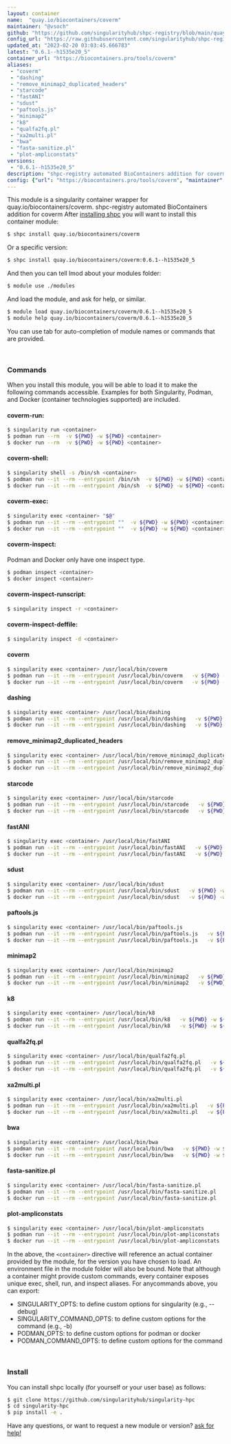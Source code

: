 ```yaml
---
layout: container
name:  "quay.io/biocontainers/coverm"
maintainer: "@vsoch"
github: "https://github.com/singularityhub/shpc-registry/blob/main/quay.io/biocontainers/coverm/container.yaml"
config_url: "https://raw.githubusercontent.com/singularityhub/shpc-registry/main/quay.io/biocontainers/coverm/container.yaml"
updated_at: "2023-02-20 03:03:45.666783"
latest: "0.6.1--h1535e20_5"
container_url: "https://biocontainers.pro/tools/coverm"
aliases:
 - "coverm"
 - "dashing"
 - "remove_minimap2_duplicated_headers"
 - "starcode"
 - "fastANI"
 - "sdust"
 - "paftools.js"
 - "minimap2"
 - "k8"
 - "qualfa2fq.pl"
 - "xa2multi.pl"
 - "bwa"
 - "fasta-sanitize.pl"
 - "plot-ampliconstats"
versions:
 - "0.6.1--h1535e20_5"
description: "shpc-registry automated BioContainers addition for coverm"
config: {"url": "https://biocontainers.pro/tools/coverm", "maintainer": "@vsoch", "description": "shpc-registry automated BioContainers addition for coverm", "latest": {"0.6.1--h1535e20_5": "sha256:852de57f3f00862cd7524eb979fca849e887699d33af53661c4faf72aaef53bb"}, "tags": {"0.6.1--h1535e20_5": "sha256:852de57f3f00862cd7524eb979fca849e887699d33af53661c4faf72aaef53bb"}, "docker": "quay.io/biocontainers/coverm", "aliases": {"coverm": "/usr/local/bin/coverm", "dashing": "/usr/local/bin/dashing", "remove_minimap2_duplicated_headers": "/usr/local/bin/remove_minimap2_duplicated_headers", "starcode": "/usr/local/bin/starcode", "fastANI": "/usr/local/bin/fastANI", "sdust": "/usr/local/bin/sdust", "paftools.js": "/usr/local/bin/paftools.js", "minimap2": "/usr/local/bin/minimap2", "k8": "/usr/local/bin/k8", "qualfa2fq.pl": "/usr/local/bin/qualfa2fq.pl", "xa2multi.pl": "/usr/local/bin/xa2multi.pl", "bwa": "/usr/local/bin/bwa", "fasta-sanitize.pl": "/usr/local/bin/fasta-sanitize.pl", "plot-ampliconstats": "/usr/local/bin/plot-ampliconstats"}}
---
```


This module is a singularity container wrapper for quay.io/biocontainers/coverm.
shpc-registry automated BioContainers addition for coverm
After [installing shpc](#install) you will want to install this container module:


```bash
$ shpc install quay.io/biocontainers/coverm
```

Or a specific version:

```bash
$ shpc install quay.io/biocontainers/coverm:0.6.1--h1535e20_5
```

And then you can tell lmod about your modules folder:

```bash
$ module use ./modules
```

And load the module, and ask for help, or similar.

```bash
$ module load quay.io/biocontainers/coverm/0.6.1--h1535e20_5
$ module help quay.io/biocontainers/coverm/0.6.1--h1535e20_5
```

You can use tab for auto-completion of module names or commands that are provided.

<br>

### Commands

When you install this module, you will be able to load it to make the following commands accessible.
Examples for both Singularity, Podman, and Docker (container technologies supported) are included.

#### coverm-run:

```bash
$ singularity run <container>
$ podman run --rm  -v ${PWD} -w ${PWD} <container>
$ docker run --rm  -v ${PWD} -w ${PWD} <container>
```

#### coverm-shell:

```bash
$ singularity shell -s /bin/sh <container>
$ podman run --it --rm --entrypoint /bin/sh  -v ${PWD} -w ${PWD} <container>
$ docker run --it --rm --entrypoint /bin/sh  -v ${PWD} -w ${PWD} <container>
```

#### coverm-exec:

```bash
$ singularity exec <container> "$@"
$ podman run --it --rm --entrypoint ""  -v ${PWD} -w ${PWD} <container> "$@"
$ docker run --it --rm --entrypoint ""  -v ${PWD} -w ${PWD} <container> "$@"
```

#### coverm-inspect:

Podman and Docker only have one inspect type.

```bash
$ podman inspect <container>
$ docker inspect <container>
```

#### coverm-inspect-runscript:

```bash
$ singularity inspect -r <container>
```

#### coverm-inspect-deffile:

```bash
$ singularity inspect -d <container>
```


#### coverm

```bash
$ singularity exec <container> /usr/local/bin/coverm
$ podman run --it --rm --entrypoint /usr/local/bin/coverm   -v ${PWD} -w ${PWD} <container> -c " $@"
$ docker run --it --rm --entrypoint /usr/local/bin/coverm   -v ${PWD} -w ${PWD} <container> -c " $@"
```


#### dashing

```bash
$ singularity exec <container> /usr/local/bin/dashing
$ podman run --it --rm --entrypoint /usr/local/bin/dashing   -v ${PWD} -w ${PWD} <container> -c " $@"
$ docker run --it --rm --entrypoint /usr/local/bin/dashing   -v ${PWD} -w ${PWD} <container> -c " $@"
```


#### remove_minimap2_duplicated_headers

```bash
$ singularity exec <container> /usr/local/bin/remove_minimap2_duplicated_headers
$ podman run --it --rm --entrypoint /usr/local/bin/remove_minimap2_duplicated_headers   -v ${PWD} -w ${PWD} <container> -c " $@"
$ docker run --it --rm --entrypoint /usr/local/bin/remove_minimap2_duplicated_headers   -v ${PWD} -w ${PWD} <container> -c " $@"
```


#### starcode

```bash
$ singularity exec <container> /usr/local/bin/starcode
$ podman run --it --rm --entrypoint /usr/local/bin/starcode   -v ${PWD} -w ${PWD} <container> -c " $@"
$ docker run --it --rm --entrypoint /usr/local/bin/starcode   -v ${PWD} -w ${PWD} <container> -c " $@"
```


#### fastANI

```bash
$ singularity exec <container> /usr/local/bin/fastANI
$ podman run --it --rm --entrypoint /usr/local/bin/fastANI   -v ${PWD} -w ${PWD} <container> -c " $@"
$ docker run --it --rm --entrypoint /usr/local/bin/fastANI   -v ${PWD} -w ${PWD} <container> -c " $@"
```


#### sdust

```bash
$ singularity exec <container> /usr/local/bin/sdust
$ podman run --it --rm --entrypoint /usr/local/bin/sdust   -v ${PWD} -w ${PWD} <container> -c " $@"
$ docker run --it --rm --entrypoint /usr/local/bin/sdust   -v ${PWD} -w ${PWD} <container> -c " $@"
```


#### paftools.js

```bash
$ singularity exec <container> /usr/local/bin/paftools.js
$ podman run --it --rm --entrypoint /usr/local/bin/paftools.js   -v ${PWD} -w ${PWD} <container> -c " $@"
$ docker run --it --rm --entrypoint /usr/local/bin/paftools.js   -v ${PWD} -w ${PWD} <container> -c " $@"
```


#### minimap2

```bash
$ singularity exec <container> /usr/local/bin/minimap2
$ podman run --it --rm --entrypoint /usr/local/bin/minimap2   -v ${PWD} -w ${PWD} <container> -c " $@"
$ docker run --it --rm --entrypoint /usr/local/bin/minimap2   -v ${PWD} -w ${PWD} <container> -c " $@"
```


#### k8

```bash
$ singularity exec <container> /usr/local/bin/k8
$ podman run --it --rm --entrypoint /usr/local/bin/k8   -v ${PWD} -w ${PWD} <container> -c " $@"
$ docker run --it --rm --entrypoint /usr/local/bin/k8   -v ${PWD} -w ${PWD} <container> -c " $@"
```


#### qualfa2fq.pl

```bash
$ singularity exec <container> /usr/local/bin/qualfa2fq.pl
$ podman run --it --rm --entrypoint /usr/local/bin/qualfa2fq.pl   -v ${PWD} -w ${PWD} <container> -c " $@"
$ docker run --it --rm --entrypoint /usr/local/bin/qualfa2fq.pl   -v ${PWD} -w ${PWD} <container> -c " $@"
```


#### xa2multi.pl

```bash
$ singularity exec <container> /usr/local/bin/xa2multi.pl
$ podman run --it --rm --entrypoint /usr/local/bin/xa2multi.pl   -v ${PWD} -w ${PWD} <container> -c " $@"
$ docker run --it --rm --entrypoint /usr/local/bin/xa2multi.pl   -v ${PWD} -w ${PWD} <container> -c " $@"
```


#### bwa

```bash
$ singularity exec <container> /usr/local/bin/bwa
$ podman run --it --rm --entrypoint /usr/local/bin/bwa   -v ${PWD} -w ${PWD} <container> -c " $@"
$ docker run --it --rm --entrypoint /usr/local/bin/bwa   -v ${PWD} -w ${PWD} <container> -c " $@"
```


#### fasta-sanitize.pl

```bash
$ singularity exec <container> /usr/local/bin/fasta-sanitize.pl
$ podman run --it --rm --entrypoint /usr/local/bin/fasta-sanitize.pl   -v ${PWD} -w ${PWD} <container> -c " $@"
$ docker run --it --rm --entrypoint /usr/local/bin/fasta-sanitize.pl   -v ${PWD} -w ${PWD} <container> -c " $@"
```


#### plot-ampliconstats

```bash
$ singularity exec <container> /usr/local/bin/plot-ampliconstats
$ podman run --it --rm --entrypoint /usr/local/bin/plot-ampliconstats   -v ${PWD} -w ${PWD} <container> -c " $@"
$ docker run --it --rm --entrypoint /usr/local/bin/plot-ampliconstats   -v ${PWD} -w ${PWD} <container> -c " $@"
```



In the above, the `<container>` directive will reference an actual container provided
by the module, for the version you have chosen to load. An environment file in the
module folder will also be bound. Note that although a container
might provide custom commands, every container exposes unique exec, shell, run, and
inspect aliases. For anycommands above, you can export:

 - SINGULARITY_OPTS: to define custom options for singularity (e.g., --debug)
 - SINGULARITY_COMMAND_OPTS: to define custom options for the command (e.g., -b)
 - PODMAN_OPTS: to define custom options for podman or docker
 - PODMAN_COMMAND_OPTS: to define custom options for the command

<br>

### Install

You can install shpc locally (for yourself or your user base) as follows:

```bash
$ git clone https://github.com/singularityhub/singularity-hpc
$ cd singularity-hpc
$ pip install -e .
```

Have any questions, or want to request a new module or version? [ask for help!](https://github.com/singularityhub/singularity-hpc/issues)